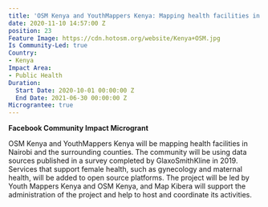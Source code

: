 ```yaml
---
title: 'OSM Kenya and YouthMappers Kenya: Mapping health facilities in Nairobi'
date: 2020-11-10 14:57:00 Z
position: 23
Feature Image: https://cdn.hotosm.org/website/Kenya+OSM.jpg
Is Community-Led: true
Country:
- Kenya
Impact Area:
- Public Health
Duration:
  Start Date: 2020-10-01 00:00:00 Z
  End Date: 2021-06-30 00:00:00 Z
Micrograntee: true
---
```


**Facebook Community Impact Microgrant**

OSM Kenya and YouthMappers Kenya will be mapping health facilities in Nairobi and the surrounding counties. The community will be using data sources published in a survey completed by GlaxoSmithKline in 2019. Services that support female health, such as gynecology and maternal health, will be added to open source platforms. The project will be led by Youth Mappers Kenya and OSM Kenya, and Map Kibera will support the administration of the project and help to host and coordinate its activities.
